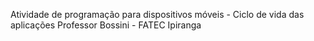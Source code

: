 Atividade de programação para dispositivos móveis - Ciclo de vida das aplicações
Professor Bossini - FATEC Ipiranga